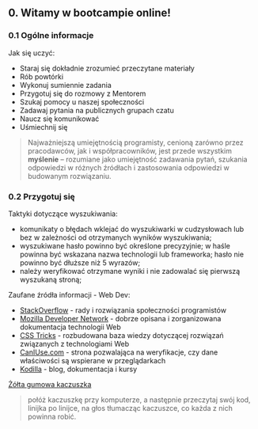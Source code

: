 ## 0. Witamy w bootcampie online!

### 0.1 Ogólne informacje

Jak się uczyć:
- Staraj się dokładnie zrozumieć przeczytane materiały
- Rób powtórki
- Wykonuj sumiennie zadania
- Przygotuj się do rozmowy z Mentorem
- Szukaj pomocy u naszej społeczności
- Zadawaj pytania na publicznych grupach czatu
- Naucz się komunikować
- Uśmiechnij się

> Najważniejszą umiejętnością programisty, cenioną zarówno przez pracodawców, jak i współpracowników, jest przede wszystkim **myślenie** – rozumiane jako umiejętność zadawania pytań, szukania odpowiedzi w różnych źródłach i zastosowania odpowiedzi w budowanym rozwiązaniu.

### 0.2 Przygotuj się

Taktyki dotyczące wyszukiwania:
- komunikaty o błędach wklejać do wyszukiwarki w cudzysłowach lub bez w zależności od otrzymanych wyników wyszukiwania;
- wyszukiwane hasło powinno być określone precyzyjnie; w haśle powinna być wskazana nazwa technologii lub frameworka; hasło nie powinno być dłuższe niż 5 wyrazów;
- należy weryfikować otrzymane wyniki i nie zadowalać się pierwszą wyszukaną stroną;

Zaufane źródła informacji - Web Dev:
- [StackOverflow](https://stackoverflow.com/) - rady i rozwiązania społeczności programistów
- [Mozilla Developer Network](https://developer.mozilla.org/en-US/) - dobrze opisana i zorganizowana dokumentacja technologii Web
- [CSS Tricks](http://css-tricks.com/) - rozbudowana baza wiedzy dotyczącej rozwiązań związanych z technologiami Web
- [CanIUse.com](http://caniuse.com/) - strona pozwalająca na weryfikacje, czy dane właściwości są wspierane w przeglądarkach
- [Kodilla](http://kodilla.com/) - blog, dokumentacja i kursy

[Żółta gumowa kaczuszka](https://pl.wikipedia.org/wiki/Metoda_gumowej_kaczuszki)

> połóż kaczuszkę przy komputerze, a następnie przeczytaj swój kod, linijka po linijce, na głos tłumacząc kaczuszce, co każda z nich powinna robić.
